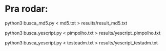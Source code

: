 # Pra rodar:

python3 busca_md5.py < md5.txt > results/result_md5.txt

python3 busca_yescript.py < pimpolho.txt > results/yescript_pimpolho.txt

python3 busca_yescript.py < testeadm.txt > results/yescript_testadm.txt
